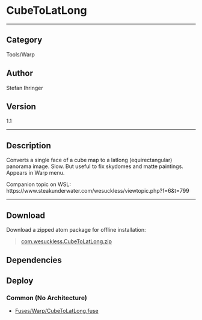 # CubeToLatLong
___

## Category
Tools/Warp

## Author
Stefan Ihringer

## Version
1.1

___

## Description
<p>Converts a single face of a cube map to a latlong (equirectangular) panorama image. Slow. But useful to fix skydomes and matte paintings. Appears in Warp menu.</p>

<p>Companion topic on WSL:<br>
https://www.steakunderwater.com/wesuckless/viewtopic.php?f=6&t=799</p>

___

## Download

Download a zipped atom package for offline installation:
> [com.wesuckless.CubeToLatLong.zip](https://gitlab.com/WeSuckLess/Reactor/-/archive/master/Reactor-master.zip?path=Atoms/com.wesuckless.CubeToLatLong)  

## Dependencies

## Deploy

### Common (No Architecture)

<ul>
<li><a href="https://gitlab.com/WeSuckLess/Reactor/-/blob/master/Atoms/com.wesuckless.CubeToLatLong/Fuses/Warp/CubeToLatLong.fuse?ref_type=heads">Fuses/Warp/CubeToLatLong.fuse</a></li>
</ul>
